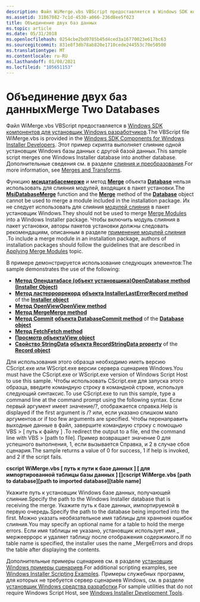 ```yaml
---
description: Файл WiMerge.vbs VBScript предоставляется в Windows SDK компонентов для установщик Windows разработчиков. Этот пример скрипта выполняет слияние одной установщик Windows базы данных с другой базой данных. Дополнительные сведения см. в разделе слияния и преобразования.
ms.assetid: 31867082-7c1d-4530-a066-236d8ee5f023
title: Объединение двух баз данных
ms.topic: article
ms.date: 05/31/2018
ms.openlocfilehash: 0254cbe2bd0785b45d4ced3a16770023e617bc63
ms.sourcegitcommit: 831e8f3db78ab820e1710cede244553c70e50500
ms.translationtype: MT
ms.contentlocale: ru-RU
ms.lasthandoff: 01/08/2021
ms.locfileid: "105651153"
---
```

# <a name="merge-two-databases"></a><span data-ttu-id="7c82e-105">Объединение двух баз данных</span><span class="sxs-lookup"><span data-stu-id="7c82e-105">Merge Two Databases</span></span>

<span data-ttu-id="7c82e-106">Файл WiMerge.vbs VBScript предоставляется в [Windows SDK компонентов для установщик Windows разработчиков](platform-sdk-components-for-windows-installer-developers.md).</span><span class="sxs-lookup"><span data-stu-id="7c82e-106">The VBScript file WiMerge.vbs is provided in the [Windows SDK Components for Windows Installer Developers](platform-sdk-components-for-windows-installer-developers.md).</span></span> <span data-ttu-id="7c82e-107">Этот пример скрипта выполняет слияние одной установщик Windows базы данных с другой базой данных.</span><span class="sxs-lookup"><span data-stu-id="7c82e-107">This sample script merges one Windows Installer database into another database.</span></span> <span data-ttu-id="7c82e-108">Дополнительные сведения см. в разделе [слияния и преобразования](merges-and-transforms.md).</span><span class="sxs-lookup"><span data-stu-id="7c82e-108">For more information, see [Merges and Transforms](merges-and-transforms.md).</span></span>

<span data-ttu-id="7c82e-109">Функцию [**мсидатабасемерже**](/windows/desktop/api/Msiquery/nf-msiquery-msidatabasemergea) и метод [**Merge**](database-merge.md) объекта [**Database**](database-object.md) нельзя использовать для слияния модулей, входящих в пакет установки.</span><span class="sxs-lookup"><span data-stu-id="7c82e-109">The [**MsiDatabaseMerge**](/windows/desktop/api/Msiquery/nf-msiquery-msidatabasemergea) function and the [**Merge**](database-merge.md) method of the [**Database**](database-object.md) object cannot be used to merge a module included in the installation package.</span></span> <span data-ttu-id="7c82e-110">Их не следует использовать для слияния [модулей слияния](merge-modules.md) в пакет установщик Windows.</span><span class="sxs-lookup"><span data-stu-id="7c82e-110">They should not be used to merge [Merge Modules](merge-modules.md) into a Windows Installer package.</span></span> <span data-ttu-id="7c82e-111">Чтобы включить модуль слияния в пакет установки, авторы пакетов установки должны следовать рекомендациям, описанным в разделе [применение модулей слияния](applying-merge-modules.md) .</span><span class="sxs-lookup"><span data-stu-id="7c82e-111">To include a merge module in an installation package, authors of installation packages should follow the guidelines that are described in [Applying Merge Modules](applying-merge-modules.md) topic.</span></span>

<span data-ttu-id="7c82e-112">В примере демонстрируется использование следующих элементов:</span><span class="sxs-lookup"><span data-stu-id="7c82e-112">The sample demonstrates the use of the following:</span></span>

-   [<span data-ttu-id="7c82e-113">**Метод Опендатабасе (объект установщика)**</span><span class="sxs-lookup"><span data-stu-id="7c82e-113">**OpenDatabase method (Installer Object)**</span></span>](installer-opendatabase.md)
-   <span data-ttu-id="7c82e-114">[**Метод ластерроррекорд**](installer-lasterrorrecord.md) [ **объекта Installer**](installer-object.md)</span><span class="sxs-lookup"><span data-stu-id="7c82e-114">[**LastErrorRecord method**](installer-lasterrorrecord.md) of the [**Installer object**](installer-object.md)</span></span>
-   [<span data-ttu-id="7c82e-115">**Метод OpenView**</span><span class="sxs-lookup"><span data-stu-id="7c82e-115">**OpenView method**</span></span>](database-openview.md)
-   [<span data-ttu-id="7c82e-116">**Метод Merge**</span><span class="sxs-lookup"><span data-stu-id="7c82e-116">**Merge method**</span></span>](database-merge.md)
-   <span data-ttu-id="7c82e-117">[**Метод Commit**](database-commit.md) [ **объекта Database**](database-object.md)</span><span class="sxs-lookup"><span data-stu-id="7c82e-117">[**Commit method**](database-commit.md) of the [**Database object**](database-object.md)</span></span>
-   [<span data-ttu-id="7c82e-118">**Метод Fetch**</span><span class="sxs-lookup"><span data-stu-id="7c82e-118">**Fetch method**</span></span>](view-fetch.md)
-   [<span data-ttu-id="7c82e-119">**Просмотр объекта**</span><span class="sxs-lookup"><span data-stu-id="7c82e-119">**View object**</span></span>](view-object.md)
-   <span data-ttu-id="7c82e-120">[**Свойство StringData**](record-stringdata.md) [ **объекта Record**](record-object.md)</span><span class="sxs-lookup"><span data-stu-id="7c82e-120">[**StringData property**](record-stringdata.md) of the [**Record object**](record-object.md)</span></span>

<span data-ttu-id="7c82e-121">Для использования этого образца необходимо иметь версию CScript.exe или WScript.exe версии сервера сценариев Windows.</span><span class="sxs-lookup"><span data-stu-id="7c82e-121">You must have the CScript.exe or WScript.exe version of Windows Script Host to use this sample.</span></span> <span data-ttu-id="7c82e-122">Чтобы использовать CScript.exe для запуска этого образца, введите командную строку в командной строке, используя следующий синтаксис.</span><span class="sxs-lookup"><span data-stu-id="7c82e-122">To use CScript.exe to run this sample, type a command line at the command prompt using the following syntax.</span></span> <span data-ttu-id="7c82e-123">Если первый аргумент имеет значение/?, отображается справка.</span><span class="sxs-lookup"><span data-stu-id="7c82e-123">Help is displayed if the first argument is /?</span></span> <span data-ttu-id="7c82e-124">или, если указано слишком мало аргументов.</span><span class="sxs-lookup"><span data-stu-id="7c82e-124">or if too few arguments are specified.</span></span> <span data-ttu-id="7c82e-125">Чтобы перенаправить выходные данные в файл, завершите командную строку с помощью VBS > \[ путь к файлу \] .</span><span class="sxs-lookup"><span data-stu-id="7c82e-125">To redirect the output to a file, end the command line with VBS > \[path to file\].</span></span> <span data-ttu-id="7c82e-126">Пример возвращает значение 0 для успешного выполнения, 1, если вызывается Справка, и 2 в случае сбоя сценария.</span><span class="sxs-lookup"><span data-stu-id="7c82e-126">The sample returns a value of 0 for success, 1 if help is invoked, and 2 if the script fails.</span></span>

<span data-ttu-id="7c82e-127">**cscript WiMerge.vbs \[ путь к пути к базе данных \] \[ для импортированной таблицы базы данных \] \[\]**</span><span class="sxs-lookup"><span data-stu-id="7c82e-127">**cscript WiMerge.vbs \[path to database\]\[path to imported database\]\[table name\]**</span></span>

<span data-ttu-id="7c82e-128">Укажите путь к установщик Windows базе данных, получающей слияние.</span><span class="sxs-lookup"><span data-stu-id="7c82e-128">Specify the path to the Windows Installer database that is receiving the merge.</span></span> <span data-ttu-id="7c82e-129">Укажите путь к базе данных, импортируемой в первую очередь.</span><span class="sxs-lookup"><span data-stu-id="7c82e-129">Specify the path to the database being imported into the first.</span></span> <span data-ttu-id="7c82e-130">Можно указать необязательное имя таблицы для хранения ошибок слияния.</span><span class="sxs-lookup"><span data-stu-id="7c82e-130">You may specify an optional name for a table to hold the merge errors.</span></span> <span data-ttu-id="7c82e-131">Если имя таблицы не указано, установщик использует имя \_ мержееррорс и удаляет таблицу после отображения содержимого.</span><span class="sxs-lookup"><span data-stu-id="7c82e-131">If no table name is specified, the installer uses the name \_MergeErrors and drops the table after displaying the contents.</span></span>

<span data-ttu-id="7c82e-132">Дополнительные примеры сценариев см. в разделе [установщик Windows примеры сценариев](windows-installer-scripting-examples.md).</span><span class="sxs-lookup"><span data-stu-id="7c82e-132">For additional scripting examples, see [Windows Installer Scripting Examples](windows-installer-scripting-examples.md).</span></span> <span data-ttu-id="7c82e-133">Примеры служебных программ, для которых не требуется сервер сценариев Windows, см. в разделе [установщик Windows средства разработки](windows-installer-development-tools.md).</span><span class="sxs-lookup"><span data-stu-id="7c82e-133">For sample utilities that do not require Windows Script Host, see [Windows Installer Development Tools](windows-installer-development-tools.md).</span></span>

 

 



